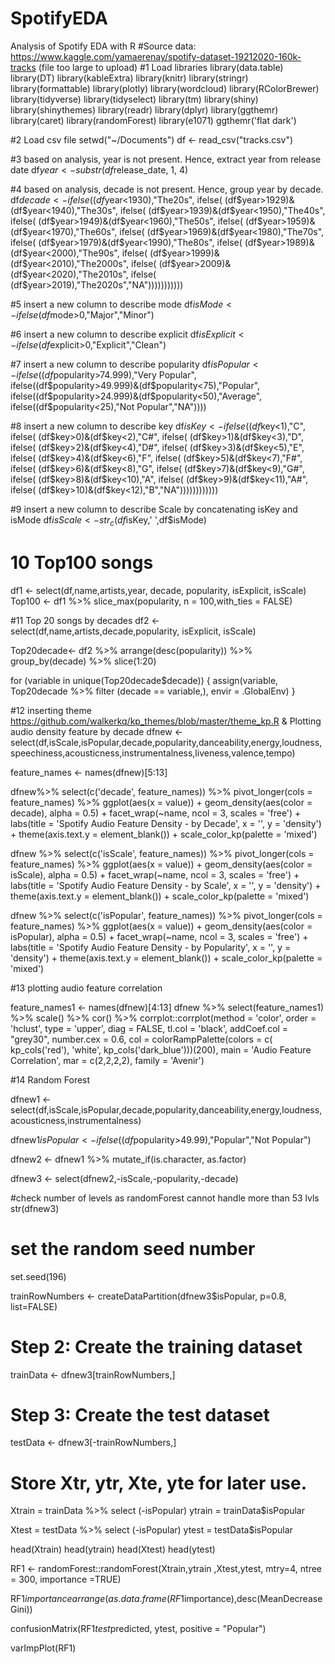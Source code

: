 # SpotifyEDA
Analysis of Spotify EDA with R
#Source data: https://www.kaggle.com/yamaerenay/spotify-dataset-19212020-160k-tracks (file too large to upload)
#1 Load libraries
 library(data.table)
 library(DT)
 library(kableExtra)
 library(knitr)
 library(stringr)
 library(formattable)
 library(plotly)
 library(wordcloud)
 library(RColorBrewer)
 library(tidyverse)
 library(tidyselect)
 library(tm)
 library(shiny)
library(shinythemes)
library(readr)
library(dplyr)
library(ggthemr)
library(caret)
library(randomForest)
library(e1071)
ggthemr('flat dark')

#2 Load csv file
 setwd("~/Documents")
 df <- read_csv("tracks.csv")

#3 based on analysis, year is not present. Hence, extract year from release date
df$year <- substr(df$release_date, 1, 4)

#4 based on analysis, decade is not present. Hence, group year by decade. 
df$decade<- ifelse((df$year<1930),"The20s",
                   ifelse( (df$year>1929)&(df$year<1940),"The30s",
                   ifelse( (df$year>1939)&(df$year<1950),"The40s",
                   ifelse( (df$year>1949)&(df$year<1960),"The50s",
                   ifelse( (df$year>1959)&(df$year<1970),"The60s",
                   ifelse( (df$year>1969)&(df$year<1980),"The70s",
                   ifelse( (df$year>1979)&(df$year<1990),"The80s",
                   ifelse( (df$year>1989)&(df$year<2000),"The90s",
                   ifelse( (df$year>1999)&(df$year<2010),"The2000s",
                   ifelse( (df$year>2009)&(df$year<2020),"The2010s",
                   ifelse( (df$year>2019),"The2020s","NA")))))))))))



#5 insert a new column to describe mode
df$isMode <- ifelse(df$mode>0,"Major","Minor")

#6 insert a new column to describe explicit
df$isExplicit <- ifelse(df$explicit>0,"Explicit","Clean")

#7 insert a new column to describe popularity
df$isPopular <- ifelse((df$popularity>74.999),"Very Popular",
                  ifelse((df$popularity>49.999)&(df$popularity<75),"Popular",
ifelse((df$popularity>24.999)&(df$popularity<50),"Average",
ifelse((df$popularity<25),"Not Popular","NA"))))

#8 insert a new column to describe key
df$isKey <- ifelse((df$key<1),"C",
                   ifelse( (df$key>0)&(df$key<2),"C#",
                   ifelse( (df$key>1)&(df$key<3),"D",
                   ifelse( (df$key>2)&(df$key<4),"D#",
                   ifelse( (df$key>3)&(df$key<5),"E",
                   ifelse( (df$key>4)&(df$key<6),"F",
                   ifelse( (df$key>5)&(df$key<7),"F#",
                   ifelse( (df$key>6)&(df$key<8),"G",
                   ifelse( (df$key>7)&(df$key<9),"G#",
                   ifelse( (df$key>8)&(df$key<10),"A",
                   ifelse( (df$key>9)&(df$key<11),"A#",
                   ifelse( (df$key>10)&(df$key<12),"B","NA"))))))))))))



#9 insert a new column to describe Scale by concatenating  isKey and isMode
df$isScale <- str_c(df$isKey,' ',df$isMode)


# 10 Top100 songs


df1 <- select(df,name,artists,year, decade, popularity, isExplicit, isScale)
Top100 <- df1 %>% slice_max(popularity, n = 100,with_ties = FALSE)


#11 Top 20 songs by decades
df2 <- select(df,name,artists,decade,popularity, isExplicit, isScale)
 
Top20decade<- df2 %>% 
    arrange(desc(popularity)) %>% 
    group_by(decade) %>% slice(1:20)

for (variable in unique(Top20decade$decade)) {
         assign(variable, Top20decade %>% filter (decade == variable,), envir = .GlobalEnv)  }

#12 inserting theme https://github.com/walkerkq/kp_themes/blob/master/theme_kp.R  & Plotting audio density feature by decade
dfnew <- select(df,isScale,isPopular,decade,popularity,danceability,energy,loudness,speechiness,acousticness,instrumentalness,liveness,valence,tempo)

feature_names <- names(dfnew)[5:13]

dfnew%>%
  select(c('decade', feature_names)) %>%
  pivot_longer(cols = feature_names) %>%
  ggplot(aes(x = value)) +
  geom_density(aes(color = decade), alpha = 0.5) +
  facet_wrap(~name, ncol = 3, scales = 'free') +
  labs(title = 'Spotify Audio Feature Density - by Decade',
       x = '', y = 'density') +
  theme(axis.text.y = element_blank()) + 
  scale_color_kp(palette = 'mixed')

dfnew %>%
  select(c('isScale', feature_names)) %>%
  pivot_longer(cols = feature_names) %>%
  ggplot(aes(x = value)) +
  geom_density(aes(color = isScale), alpha = 0.5) +
  facet_wrap(~name, ncol = 3, scales = 'free') +
  labs(title = 'Spotify Audio Feature Density - by Scale',
       x = '', y = 'density') +
  theme(axis.text.y = element_blank()) + 
  scale_color_kp(palette = 'mixed')


dfnew %>%
  select(c('isPopular', feature_names)) %>%
  pivot_longer(cols = feature_names) %>%
  ggplot(aes(x = value)) +
  geom_density(aes(color = isPopular), alpha = 0.5) +
  facet_wrap(~name, ncol = 3, scales = 'free') +
  labs(title = 'Spotify Audio Feature Density - by Popularity',
       x = '', y = 'density') +
  theme(axis.text.y = element_blank()) + 
  scale_color_kp(palette = 'mixed')

#13 plotting audio feature correlation

feature_names1 <- names(dfnew)[4:13]
dfnew %>%
  select(feature_names1) %>%
  scale() %>%
  cor() %>%
  corrplot::corrplot(method = 'color', 
                     order = 'hclust', 
                     type = 'upper', 
                     diag = FALSE, 
                     tl.col = 'black',
                     addCoef.col = "grey30",
                     number.cex = 0.6,
                     col = colorRampPalette(colors = c(
                       kp_cols('red'), 
                       'white', 
                       kp_cols('dark_blue')))(200),
                     main = 'Audio Feature Correlation',
                     mar = c(2,2,2,2),
                     family = 'Avenir')

#14 Random Forest

dfnew1 <- select(df,isScale,isPopular,decade,popularity,danceability,energy,loudness,acousticness,instrumentalness)

dfnew1$isPopular <- ifelse((df$popularity>49.99),"Popular","Not Popular")

dfnew2 <- dfnew1 %>%
  mutate_if(is.character, as.factor)

dfnew3 <- select(dfnew2,-isScale,-popularity,-decade)

#check number of levels as randomForest cannot handle more than 53 lvls
str(dfnew3)

# set the random seed number
set.seed(196)

trainRowNumbers <- createDataPartition(dfnew3$isPopular, p=0.8, list=FALSE)

# Step 2: Create the training  dataset
trainData <- dfnew3[trainRowNumbers,]

# Step 3: Create the test dataset
testData <- dfnew3[-trainRowNumbers,]

# Store Xtr, ytr, Xte, yte for later use.
Xtrain = trainData %>% select (-isPopular)
ytrain = trainData$isPopular

Xtest = testData %>% select (-isPopular)
ytest = testData$isPopular

head(Xtrain)
head(ytrain)
head(Xtest)
head(ytest)

RF1 <- randomForest::randomForest(Xtrain,ytrain ,Xtest,ytest,
                                                                   mtry=4, ntree = 300, importance =TRUE)

RF1$importance
arrange(as.data.frame(RF1$importance),desc(MeanDecreaseGini))


confusionMatrix(RF1$test$predicted, ytest, positive = "Popular")

varImpPlot(RF1)
